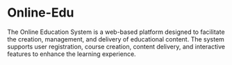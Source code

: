 # Online-Edu
The Online Education System is a web-based platform designed to facilitate the creation, management, and delivery of educational content. The system supports user registration, course creation, content delivery, and interactive features to enhance the learning experience. 

